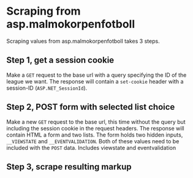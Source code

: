 # Scraping from asp.malmokorpenfotboll

Scraping values from asp.malmokorpenfotboll takes 3 steps.

## Step 1, get a session cookie

Make a `GET` request to the base url with a query specifying the ID of the league we want.
The response will contain a `set-cookie` header with a session-ID (`ASP.NET_SessionId`).

## Step 2, POST form with selected list choice

Make a new `GET` request to the base url, this time without the query but including the session cookie in the request headers.
The response will contain HTML a form and two lists.
The form holds two hidden inputs, `__VIEWSTATE` and `__EVENTVALIDATION`. Both of these values need to be included with the `POST` data.
Includes viewstate and eventvalidation

## Step 3, scrape resulting markup
